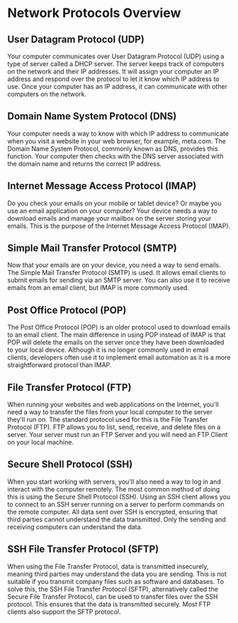 # Network Protocols Overview

## User Datagram Protocol (UDP)
Your computer communicates over User Datagram Protocol (UDP) using a type of server called a DHCP server. The server keeps track of computers on the network and their IP addresses. It will assign your computer an IP address and respond over the protocol to let it know which IP address to use. Once your computer has an IP address, it can communicate with other computers on the network.

## Domain Name System Protocol (DNS)
Your computer needs a way to know with which IP address to communicate when you visit a website in your web browser, for example, meta.com. The Domain Name System Protocol, commonly known as DNS, provides this function. Your computer then checks with the DNS server associated with the domain name and returns the correct IP address.

## Internet Message Access Protocol (IMAP)
Do you check your emails on your mobile or tablet device? Or maybe you use an email application on your computer? Your device needs a way to download emails and manage your mailbox on the server storing your emails. This is the purpose of the Internet Message Access Protocol (IMAP).

## Simple Mail Transfer Protocol (SMTP)
Now that your emails are on your device, you need a way to send emails. The Simple Mail Transfer Protocol (SMTP) is used. It allows email clients to submit emails for sending via an SMTP server. You can also use it to receive emails from an email client, but IMAP is more commonly used.

## Post Office Protocol (POP)
The Post Office Protocol (POP) is an older protocol used to download emails to an email client. The main difference in using POP instead of IMAP is that POP will delete the emails on the server once they have been downloaded to your local device. Although it is no longer commonly used in email clients, developers often use it to implement email automation as it is a more straightforward protocol than IMAP.

## File Transfer Protocol (FTP)
When running your websites and web applications on the Internet, you'll need a way to transfer the files from your local computer to the server they'll run on. The standard protocol used for this is the File Transfer Protocol (FTP). FTP allows you to list, send, receive, and delete files on a server. Your server must run an FTP Server and you will need an FTP Client on your local machine.

## Secure Shell Protocol (SSH)
When you start working with servers, you'll also need a way to log in and interact with the computer remotely. The most common method of doing this is using the Secure Shell Protocol (SSH). Using an SSH client allows you to connect to an SSH server running on a server to perform commands on the remote computer. All data sent over SSH is encrypted, ensuring that third parties cannot understand the data transmitted. Only the sending and receiving computers can understand the data.

## SSH File Transfer Protocol (SFTP)
When using the File Transfer Protocol, data is transmitted insecurely, meaning third parties may understand the data you are sending. This is not suitable if you transmit company files such as software and databases. To solve this, the SSH File Transfer Protocol (SFTP), alternatively called the Secure File Transfer Protocol, can be used to transfer files over the SSH protocol. This ensures that the data is transmitted securely. Most FTP clients also support the SFTP protocol.
